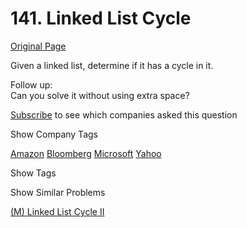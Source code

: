 # 141. Linked List Cycle

[Original Page](https://leetcode.com/problems/linked-list-cycle/)

Given a linked list, determine if it has a cycle in it.

Follow up:  
Can you solve it without using extra space?

<div>

[Subscribe](/subscribe/) to see which companies asked this question

</div>

<div>

<div id="company_tags" class="btn btn-xs btn-warning">Show Company Tags</div>

<span class="hidebutton">[Amazon](/company/amazon/) [Bloomberg](/company/bloomberg/) [Microsoft](/company/microsoft/) [Yahoo](/company/yahoo/)</span></div>

<div>

<div id="tags" class="btn btn-xs btn-warning">Show Tags</div>

<span class="hidebutton" style="display: none;">[Linked List](/tag/linked-list/) [Two Pointers](/tag/two-pointers/)</span></div>

<div>

<div id="similar" class="btn btn-xs btn-warning">Show Similar Problems</div>

<span class="hidebutton">[(M) Linked List Cycle II](/problems/linked-list-cycle-ii/)</span></div>